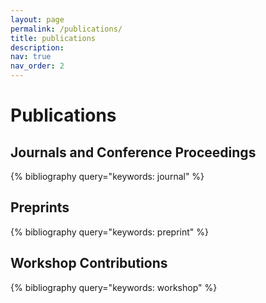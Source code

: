 ```yaml
---
layout: page
permalink: /publications/
title: publications
description: 
nav: true
nav_order: 2
---
```


<!-- _pages/publications.md -->
<!-- <div class="publications">
{% bibliography %}
</div> -->

# Publications

## Journals and Conference Proceedings

<div class="publications">
  {% bibliography query="keywords: journal" %}
</div>

## Preprints

<div class="publications">
  {% bibliography query="keywords: preprint" %}
</div>

## Workshop Contributions

<div class="publications">
  {% bibliography query="keywords: workshop" %}
</div>